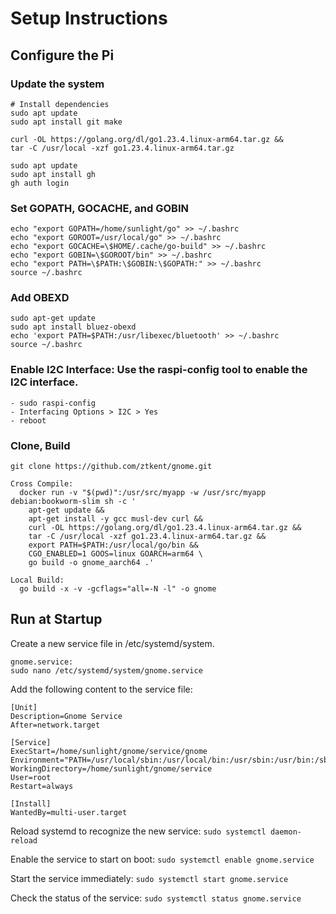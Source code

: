 # Setup Instructions

## Configure the Pi
### Update the system
```shell
# Install dependencies
sudo apt update
sudo apt install git make

curl -OL https://golang.org/dl/go1.23.4.linux-arm64.tar.gz &&
tar -C /usr/local -xzf go1.23.4.linux-arm64.tar.gz

sudo apt update
sudo apt install gh
gh auth login
```

### Set GOPATH, GOCACHE, and GOBIN
```shell
echo "export GOPATH=/home/sunlight/go" >> ~/.bashrc
echo "export GOROOT=/usr/local/go" >> ~/.bashrc
echo "export GOCACHE=\$HOME/.cache/go-build" >> ~/.bashrc
echo "export GOBIN=\$GOROOT/bin" >> ~/.bashrc
echo "export PATH=\$PATH:\$GOBIN:\$GOPATH:" >> ~/.bashrc
source ~/.bashrc
```

### Add OBEXD
```shell
sudo apt-get update
sudo apt install bluez-obexd
echo 'export PATH=$PATH:/usr/libexec/bluetooth' >> ~/.bashrc
source ~/.bashrc
```

### Enable I2C Interface: Use the raspi-config tool to enable the I2C interface.
```shell
- sudo raspi-config
- Interfacing Options > I2C > Yes
- reboot
```

### Clone, Build
```shell
git clone https://github.com/ztkent/gnome.git

Cross Compile:
  docker run -v "$(pwd)":/usr/src/myapp -w /usr/src/myapp debian:bookworm-slim sh -c '
    apt-get update &&
    apt-get install -y gcc musl-dev curl &&
    curl -OL https://golang.org/dl/go1.23.4.linux-arm64.tar.gz &&
    tar -C /usr/local -xzf go1.23.4.linux-arm64.tar.gz &&
    export PATH=$PATH:/usr/local/go/bin &&
    CGO_ENABLED=1 GOOS=linux GOARCH=arm64 \
    go build -o gnome_aarch64 .'

Local Build:
  go build -x -v -gcflags="all=-N -l" -o gnome
```

## Run at Startup
Create a new service file in /etc/systemd/system.
```
gnome.service:
sudo nano /etc/systemd/system/gnome.service
```

Add the following content to the service file:
```shell
[Unit]
Description=Gnome Service
After=network.target

[Service]
ExecStart=/home/sunlight/gnome/service/gnome
Environment="PATH=/usr/local/sbin:/usr/local/bin:/usr/sbin:/usr/bin:/sbin:/bin:/usr/local/games:/usr/games:/usr/local/go/bin:/usr/libexec/bluetooth"
WorkingDirectory=/home/sunlight/gnome/service
User=root
Restart=always

[Install]
WantedBy=multi-user.target
```

Reload systemd to recognize the new service:
`sudo systemctl daemon-reload`

Enable the service to start on boot:
`sudo systemctl enable gnome.service`

Start the service immediately:
`sudo systemctl start gnome.service`

Check the status of the service:
`sudo systemctl status gnome.service`